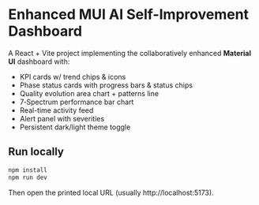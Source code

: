 # Enhanced MUI AI Self-Improvement Dashboard

A React + Vite project implementing the collaboratively enhanced **Material UI** dashboard with:
- KPI cards w/ trend chips & icons
- Phase status cards with progress bars & status chips
- Quality evolution area chart + patterns line
- 7‑Spectrum performance bar chart
- Real-time activity feed
- Alert panel with severities
- Persistent dark/light theme toggle

## Run locally
```bash
npm install
npm run dev
```
Then open the printed local URL (usually http://localhost:5173).
